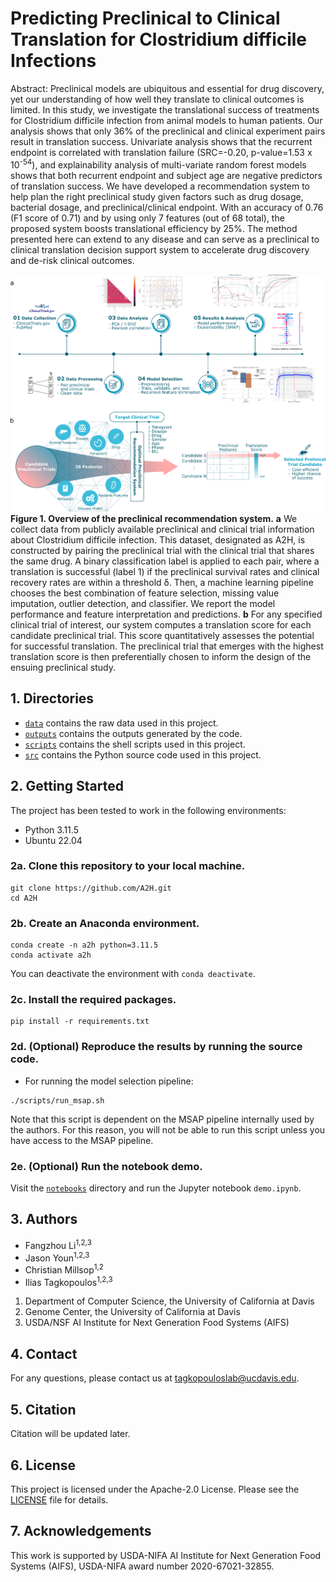 # Predicting Preclinical to Clinical Translation for Clostridium difficile Infections

Abstract: Preclinical models are ubiquitous and essential for drug discovery, yet our understanding of how well they translate to clinical outcomes is limited. In this study, we investigate the translational success of treatments for Clostridium difficile infection from animal models to human patients. Our analysis shows that only 36% of the preclinical and clinical experiment pairs result in translation success. Univariate analysis shows that the recurrent endpoint is correlated with translation failure (SRC=-0.20, p-value=1.53 x 10<sup>-54</sup>), and explainability analysis of multi-variate random forest models shows that both recurrent endpoint and subject age are negative predictors of translation success. We have developed a recommendation system to help plan the right preclinical study given factors such as drug dosage, bacterial dosage, and preclinical/clinical endpoint. With an accuracy of 0.76 (F1 score of 0.71) and by using only 7 features (out of 68 total), the proposed system boosts translational efficiency by 25%. The method presented here can extend to any disease and can serve as a preclinical to clinical translation decision support system to accelerate drug discovery and de-risk clinical outcomes.

![Figure 1](./figures/Figure1.png)
**Figure 1. Overview of the preclinical recommendation system.** **a** We collect data from publicly available preclinical and clinical trial information about Clostridium difficile infection. This dataset, designated as A2H, is constructed by pairing the preclinical trial with the clinical trial that shares the same drug. A binary classification label is applied to each pair, where a translation is successful (label 1) if the preclinical survival rates and clinical recovery rates are within a threshold δ. Then, a machine learning pipeline chooses the best combination of feature selection, missing value imputation, outlier detection, and classifier. We report the model performance and feature interpretation and predictions. **b** For any specified clinical trial of interest, our system computes a translation score for each candidate preclinical trial. This score quantitatively assesses the potential for successful translation. The preclinical trial that emerges with the highest translation score is then preferentially chosen to inform the design of the ensuing preclinical study.

## 1. Directories

- [`data`](./data) contains the raw data used in this project.
- [`outputs`](./outputs/) contains the outputs generated by the code.
- [`scripts`](./scripts/) contains the shell scripts used in this project.
- [`src`](./src/) contains the Python source code used in this project.

## 2. Getting Started

The project has been tested to work in the following environments:
- Python 3.11.5
- Ubuntu 22.04

### 2a. Clone this repository to your local machine.

```console
git clone https://github.com/A2H.git
cd A2H
```

### 2b. Create an Anaconda environment.

```console
conda create -n a2h python=3.11.5
conda activate a2h
```

You can deactivate the environment with `conda deactivate`.

### 2c. Install the required packages.

```console
pip install -r requirements.txt
```

### 2d. (Optional) Reproduce the results by running the source code.

- For running the model selection pipeline:
```console
./scripts/run_msap.sh
```
Note that this script is dependent on the MSAP pipeline internally used by the authors. For this reason, you will not be able to run this script unless you have access to the MSAP pipeline.


### 2e. (Optional) Run the notebook demo.

Visit the [`notebooks`](./notebooks/) directory and run the Jupyter notebook `demo.ipynb`.

## 3. Authors

- Fangzhou Li<sup>1,2,3</sup>
- Jason Youn<sup>1,2,3</sup>
- Christian Millsop<sup>1,2</sup>
- Ilias Tagkopoulos<sup>1,2,3</sup>

1. Department of Computer Science, the University of California at Davis
1. Genome Center, the University of California at Davis
1. USDA/NSF AI Institute for Next Generation Food Systems (AIFS)

## 4. Contact

For any questions, please contact us at tagkopouloslab@ucdavis.edu.

## 5. Citation

Citation will be updated later.

## 6. License

This project is licensed under the Apache-2.0 License. Please see the [LICENSE](./LICENSE) file for details.

## 7. Acknowledgements

This work is supported by USDA-NIFA AI Institute for Next Generation Food Systems (AIFS), USDA-NIFA award number 2020-67021-32855.
